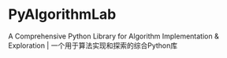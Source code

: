 # PyAlgorithmLab
A Comprehensive Python Library for Algorithm Implementation &amp; Exploration​ | 一个用于算法实现和探索的综合Python库​

